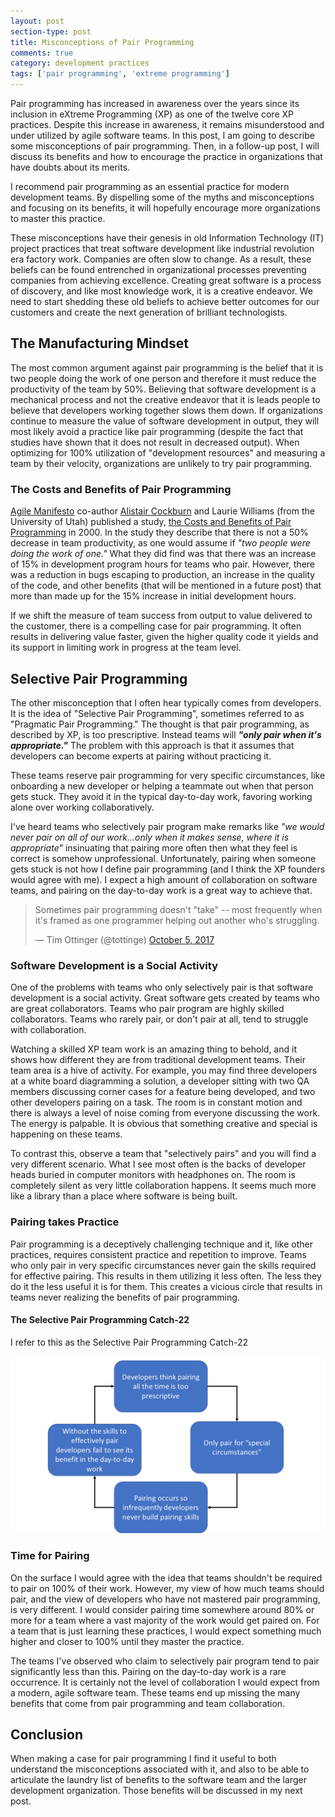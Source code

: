 ```yaml
---
layout: post
section-type: post
title: Misconceptions of Pair Programming
comments: true
category: development practices
tags: ['pair programming', 'extreme programming']
---
```


Pair programming has increased in awareness over the years since its inclusion in eXtreme Programming (XP) as one of the twelve core XP practices. Despite this increase in awareness, it remains misunderstood and under utilized by agile software teams. In this post, I am going to describe some misconceptions of pair programming. Then, in a follow-up post, I will discuss its benefits and how to encourage the practice in organizations that have doubts about its merits. 

I recommend pair programming as an essential practice for modern development teams. By dispelling some of the myths and misconceptions and focusing on its benefits, it will hopefully encourage more organizations to master this practice. 

These misconceptions have their genesis in old Information Technology (IT) project practices that treat software development like industrial revolution era factory work. Companies are often slow to change. As a result, these beliefs can be found entrenched in organizational processes preventing companies from achieving excellence. Creating great software is a process of discovery, and like most knowledge work, it is a creative endeavor. We need to start shedding these old beliefs to achieve better outcomes for our customers and create the next generation of brilliant technologists.

## The Manufacturing Mindset

The most common argument against pair programming is the belief that it is two people doing the work of one person and therefore it must reduce the productivity of the team by 50%. Believing that software development is a mechanical process and not the creative endeavor that it is leads people to believe that developers working together slows them down. If organizations continue to measure the value of software development in output, they will most likely avoid a practice like pair programming (despite the fact that studies have shown that it does not result in decreased output). When optimizing for 100% utilization of "development resources" and measuring a team by their velocity, organizations are unlikely to try pair programming. 


### The Costs and Benefits of Pair Programming

[Agile Manifesto](http://agilemanifesto.org/) co-author [Alistair Cockburn](http://alistair.cockburn.us/) and Laurie Williams (from the University of Utah) published a study, [the Costs and Benefits of Pair Programming](https://collaboration.csc.ncsu.edu/laurie/Papers/XPSardinia.PDF) in 2000. In the study they describe that there is not a 50% decrease in team productivity, as one would assume if *"two people were doing the work of one."* What they did find was that there was an increase of 15% in development program hours for teams who pair. However, there was a reduction in bugs escaping to production, an increase in the quality of the code, and other benefits (that will be mentioned in a future post) that more than made up for the 15% increase in initial development hours. 

If we shift the measure of team success from output to value delivered to the customer, there is a compelling case for pair programming. It often results in delivering value faster, given the higher quality code it yields and its support in limiting work in progress at the team level. 

## Selective Pair Programming

The other misconception that I often hear typically comes from developers. It is the idea of "Selective Pair Programming", sometimes referred to as "Pragmatic Pair Programming." The thought is that pair programming, as described by XP, is too prescriptive. Instead teams will __*"only pair when it's appropriate."*__ The problem with this approach is that it assumes that developers can become experts at pairing without practicing it. 

These teams reserve pair programming for very specific circumstances, like onboarding a new developer or helping a teammate out when that person gets stuck. They avoid it in the typical day-to-day work, favoring working alone over working collaboratively.

I've heard teams who selectively pair program make remarks like *"we would never pair on all of our work...only when it makes sense, where it is appropriate"* insinuating that pairing more often then what they feel is correct is somehow unprofessional. Unfortunately, pairing when someone gets stuck is not how I define pair programming (and I think the XP founders would agree with me). I expect a high amount of collaboration on software teams, and pairing on the day-to-day work is a great way to achieve that. 

<blockquote class="twitter-tweet" data-lang="en"><p lang="en" dir="ltr">Sometimes pair programming doesn&#39;t &quot;take&quot; -- most frequently when it&#39;s framed as one programmer helping out another who&#39;s struggling.</p>&mdash; Tim Ottinger (@tottinge) <a href="https://twitter.com/tottinge/status/916016522388135936?ref_src=twsrc%5Etfw">October 5, 2017</a></blockquote>
<script async src="//platform.twitter.com/widgets.js" charset="utf-8"></script>

### Software Development is a Social Activity

One of the problems with teams who only selectively pair is that software development is a social activity. Great software gets created by teams who are great collaborators. Teams who pair program are highly skilled collaborators. Teams who rarely pair, or don't pair at all, tend to struggle with collaboration. 

Watching a skilled XP team work is an amazing thing to behold, and it shows how different they are from traditional development teams. Their team area is a hive of activity. For example, you may find three developers at a white board diagramming a solution, a developer sitting with two QA members discussing corner cases for a feature being developed, and two other developers pairing on a task. The room is in constant motion and there is always a level of noise coming from everyone discussing the work. The energy is palpable. It is obvious that something creative and special is happening on these teams. 

To contrast this, observe a team that "selectively pairs" and you will find a very different scenario. What I see most often is the backs of developer heads buried in computer monitors with headphones on. The room is completely silent as very little collaboration happens. It seems much more like a library than a place where software is being built. 

### Pairing takes Practice

Pair programming is a deceptively challenging technique and it, like other practices, requires consistent practice and repetition to improve. Teams who only pair in very specific circumstances never gain the skills required for effective pairing. This results in them utilizing it less often. The less they do it the less useful it is for them. This creates a vicious circle that results in teams never realizing the benefits of pair programming. 

#### The Selective Pair Programming Catch-22

 I refer to this as the Selective Pair Programming Catch-22

 <img class="img-responsive" src="/img/selective-pair-programming-catch22.png" />

### Time for Pairing 

On the surface I would agree with the idea that teams shouldn't be required to pair on 100% of their work. However, my view of how much teams should pair, and the view of developers who have not mastered pair programming, is very different. I would consider pairing time somewhere around 80% or more for a team where a vast majority of the work would get paired on. For a team that is just learning these practices, I would expect something much higher and closer to 100% until they master the practice.  

The teams I've observed who claim to selectively pair program tend to pair significantly less than this. Pairing on the day-to-day work is a rare occurrence. It is certainly not the level of collaboration I would expect from a modern, agile software team. These teams end up missing the many benefits that come from pair programming and team collaboration. 

## Conclusion 

 When making a case for pair programming I find it useful to both understand the misconceptions associated with it, and also to be able to articulate the laundry list of benefits to the software team and the larger development organization. Those benefits will be discussed in my next post. 